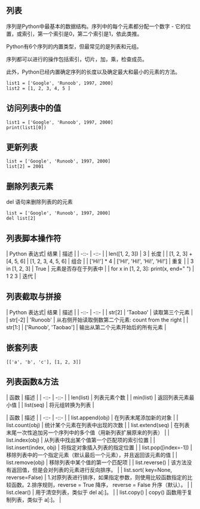 ## 列表

序列是Python中最基本的数据结构。序列中的每个元素都分配一个数字 - 它的位置，或索引，第一个索引是0，第二个索引是1，依此类推。

Python有6个序列的内置类型，但最常见的是列表和元组。

序列都可以进行的操作包括索引，切片，加，乘，检查成员。

此外，Python已经内置确定序列的长度以及确定最大和最小的元素的方法。

```
list1 = ['Google', 'Runoob', 1997, 2000]
list2 = [1, 2, 3, 4, 5 ]
```

## 访问列表中的值
```
list1 = ['Google', 'Runoob', 1997, 2000]
print(list1[0])
```
## 更新列表
```
list = ['Google', 'Runoob', 1997, 2000]
list[2] = 2001
```
## 删除列表元素
del 语句来删除列表的的元素
```
list = ['Google', 'Runoob', 1997, 2000]
del list[2]
```
## 列表脚本操作符
| Python 表达式| 结果 | 描述 |
| -::- | -::- |
| len([1, 2, 3]) | 3 | 长度 |
| [1, 2, 3] + [4, 5, 6] | [1, 2, 3, 4, 5, 6] | 组合 |
| ['Hi!'] * 4 | ['Hi!', 'Hi!', 'Hi!', 'Hi!'] | 重复 |
| 3 in [1, 2, 3] | True | 元素是否存在于列表中 |
| for x in [1, 2, 3]: print(x, end=" ") | 1 2 3 | 迭代 |

## 列表截取与拼接
| Python 表达式| 结果 | 描述 |
| -::- | -::- |
| str[2] | 'Taobao' | 读取第三个元素 |
| str[-2] | 'Runoob' | 从右侧开始读取倒数第二个元素: count from the right |
| str[1:] | ['Runoob', 'Taobao'] | 输出从第二个元素开始后的所有元素 |

## 嵌套列表
```
[['a', 'b', 'c'], [1, 2, 3]]
```

## 列表函数&方法
| 函数 | 描述 |
| -::- | -::- |
| len(list) | 列表元素个数 |
| min(list) | 返回列表元素最小值 |
| list(seq) | 将元组转换为列表 |

| 函数 | 描述 |
| -::- | -::- |
| list.append(obj) | 在列表末尾添加新的对象 |
| list.count(obj) | 统计某个元素在列表中出现的次数 |
| list.extend(seq) | 在列表末尾一次性追加另一个序列中的多个值（用新列表扩展原来的列表） |
| list.index(obj) | 从列表中找出某个值第一个匹配项的索引位置 |
| list.insert(index, obj) | 将指定对象插入列表的指定位置 |
| list.pop([index=-1]) | 移除列表中的一个指定元素（默认最后一个元素），并且返回该元素的值 |
| list.remove(obj) | 移除列表中某个值的第一个匹配项 |
| list.reverse() | 该方法没有返回值，但是会对列表的元素进行反向排序。 |
| list.sort( key=None, reverse=False) | 1.对原列表进行排序，如果指定参数，则使用比较函数指定的比较函数。2.排序规则，reverse = True 降序， reverse = False 升序（默认）。 |
| list.clear() | 用于清空列表，类似于 del a[:]。 |
| list.copy() | copy() 函数用于复制列表，类似于 a[:]。 |